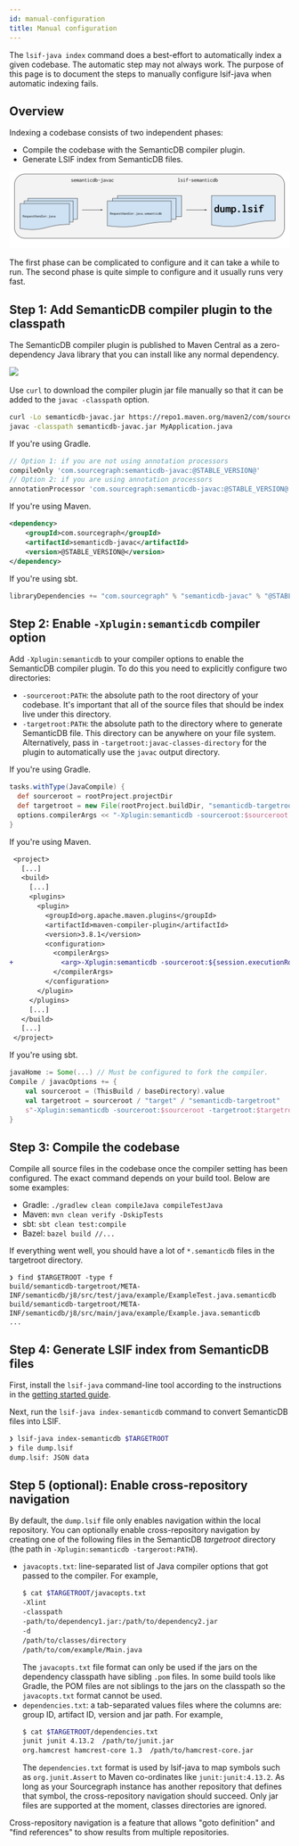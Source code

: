 ```yaml
---
id: manual-configuration
title: Manual configuration
---
```


The `lsif-java index` command does a best-effort to automatically index a given
codebase. The automatic step may not always work. The purpose of this page is to
document the steps to manually configure lsif-java when automatic indexing
fails.

## Overview

Indexing a codebase consists of two independent phases:

- Compile the codebase with the SemanticDB compiler plugin.
- Generate LSIF index from SemanticDB files.

![A three stage pipeline that starts with a list of Java sources, creates a list of SemanticDB files that then become a single LSIF index.](assets/semanticdb-javac-pipeline.svg)

The first phase can be complicated to configure and it can take a while to run.
The second phase is quite simple to configure and it usually runs very fast.

## Step 1: Add SemanticDB compiler plugin to the classpath

The SemanticDB compiler plugin is published to Maven Central as a
zero-dependency Java library that you can install like any normal dependency.

[![](https://img.shields.io/maven-central/v/com.sourcegraph/semanticdb-javac)](https://repo1.maven.org/maven2/com/sourcegraph/semanticdb-javac/)

Use `curl` to download the compiler plugin jar file manually so that it can be
added to the `javac -classpath` option.

```sh
curl -Lo semanticdb-javac.jar https://repo1.maven.org/maven2/com/sourcegraph/semanticdb-javac/@STABLE_VERSION@/semanticdb-javac-@STABLE_VERSION@.jar
javac -classpath semanticdb-javac.jar MyApplication.java
```

If you're using Gradle.

```groovy
// Option 1: if you are not using annotation processors
compileOnly 'com.sourcegraph:semanticdb-javac:@STABLE_VERSION@'
// Option 2: if you are using annotation processors
annotationProcessor 'com.sourcegraph:semanticdb-javac:@STABLE_VERSION@'
```

If you're using Maven.

```xml
<dependency>
    <groupId>com.sourcegraph</groupId>
    <artifactId>semanticdb-javac</artifactId>
    <version>@STABLE_VERSION@</version>
</dependency>
```

If you're using sbt.

```scala
libraryDependencies += "com.sourcegraph" % "semanticdb-javac" % "@STABLE_VERSION@"
```

## Step 2: Enable `-Xplugin:semanticdb` compiler option

Add `-Xplugin:semanticdb` to your compiler options to enable the SemanticDB
compiler plugin. To do this you need to explicitly configure two directories:

- `-sourceroot:PATH`: the absolute path to the root directory of your codebase.
  It's important that all of the source files that should be index live under
  this directory.
- `-targetroot:PATH`: the absolute path to the directory where to generate
  SemanticDB file. This directory can be anywhere on your file system.  
  Alternatively, pass in `-targetroot:javac-classes-directory` for the plugin to
  automatically use the `javac` output directory.

If you're using Gradle.

```groovy
tasks.withType(JavaCompile) {
  def sourceroot = rootProject.projectDir
  def targetroot = new File(rootProject.buildDir, "semanticdb-targetroot")
  options.compilerArgs << "-Xplugin:semanticdb -sourceroot:$sourceroot -targetroot:$targetroot"
}
```

If you're using Maven.

```diff
 <project>
   [...]
   <build>
     [...]
     <plugins>
       <plugin>
         <groupId>org.apache.maven.plugins</groupId>
         <artifactId>maven-compiler-plugin</artifactId>
         <version>3.8.1</version>
         <configuration>
           <compilerArgs>
+            <arg>-Xplugin:semanticdb -sourceroot:${session.executionRootDirectory} -targetroot:${session.executionRootDirectory}/target/semanticdb-targetroot</arg>
           </compilerArgs>
         </configuration>
       </plugin>
     </plugins>
     [...]
   </build>
   [...]
 </project>
```

If you're using sbt.

```scala
javaHome := Some(...) // Must be configured to fork the compiler.
Compile / javacOptions += {
    val sourceroot = (ThisBuild / baseDirectory).value
    val targetroot = sourceroot / "target" / "semanticdb-targetroot"
    s"-Xplugin:semanticdb -sourceroot:$sourceroot -targetroot:$targetroot"
}
```

## Step 3: Compile the codebase

Compile all source files in the codebase once the compiler setting has been
configured. The exact command depends on your build tool. Below are some
examples:

- Gradle: `./gradlew clean compileJava compileTestJava`
- Maven: `mvn clean verify -DskipTests`
- sbt: `sbt clean test:compile`
- Bazel: `bazel build //...`

If everything went well, you should have a lot of `*.semanticdb` files in the
targetroot directory.

```
❯ find $TARGETROOT -type f
build/semanticdb-targetroot/META-INF/semanticdb/j8/src/test/java/example/ExampleTest.java.semanticdb
build/semanticdb-targetroot/META-INF/semanticdb/j8/src/main/java/example/Example.java.semanticdb
...
```

## Step 4: Generate LSIF index from SemanticDB files

First, install the `lsif-java` command-line tool according to the instructions
in the [getting started guide](getting-started.md).

Next, run the `lsif-java index-semanticdb` command to convert SemanticDB files
into LSIF.

```sh
❯ lsif-java index-semanticdb $TARGETROOT
❯ file dump.lsif
dump.lsif: JSON data
```

## Step 5 (optional): Enable cross-repository navigation

By default, the `dump.lsif` file only enables navigation within the local
repository. You can optionally enable cross-repository navigation by creating
one of the following files in the SemanticDB _targetroot_ directory (the path in
`-Xplugin:semanticdb -targeroot:PATH`).

- `javacopts.txt`: line-separated list of Java compiler options that got passed
  to the compiler. For example,
  ```sh
  $ cat $TARGETROOT/javacopts.txt
  -Xlint
  -classpath
  -path/to/dependency1.jar:/path/to/dependency2.jar
  -d
  /path/to/classes/directory
  /path/to/com/example/Main.java
  ```
  The `javacopts.txt` file format can only be used if the jars on the dependency
  classpath have sibling `.pom` files. In some build tools like Gradle, the POM
  files are not siblings to the jars on the classpath so the `javacopts.txt`
  format cannot be used.
- `dependencies.txt`: a tab-separated values files where the columns are: group
  ID, artifact ID, version and jar path. For example,
  ```sh
  $ cat $TARGETROOT/dependencies.txt
  junit junit 4.13.2  /path/to/junit.jar
  org.hamcrest hamcrest-core 1.3  /path/to/hamcrest-core.jar
  ```
  The `dependencies.txt` format is used by lsif-java to map symbols such as
  `org.junit.Assert` to Maven co-ordinates like `junit:junit:4.13.2`. As long as
  your Sourcegraph instance has another repository that defines that symbol, the
  cross-repository navigation should succeed. Only jar files are supported at
  the moment, classes directories are ignored.

Cross-repository navigation is a feature that allows "goto definition" and "find
references" to show results from multiple repositories.
